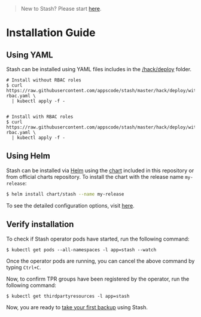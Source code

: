 > New to Stash? Please start [here](/docs/tutorial.md).

# Installation Guide

## Using YAML
Stash can be installed using YAML files includes in the [/hack/deploy](/hack/deploy) folder.

```console
# Install without RBAC roles
$ curl https://raw.githubusercontent.com/appscode/stash/master/hack/deploy/without-rbac.yaml \
  | kubectl apply -f -


# Install with RBAC roles
$ curl https://raw.githubusercontent.com/appscode/stash/master/hack/deploy/with-rbac.yaml \
  | kubectl apply -f -
```

## Using Helm
Stash can be installed via [Helm](https://helm.sh/) using the [chart](/chart/stash) included in this repository or from official charts repository. To install the chart with the release name `my-release`:
```bash
$ helm install chart/stash --name my-release
```
To see the detailed configuration options, visit [here](/chart/stash/README.md).


## Verify installation
To check if Stash operator pods have started, run the following command:
```console
$ kubectl get pods --all-namespaces -l app=stash --watch
```

Once the operator pods are running, you can cancel the above command by typing `Ctrl+C`.

Now, to confirm TPR groups have been registered by the operator, run the following command:
```console
$ kubectl get thirdpartyresources -l app=stash
```

Now, you are ready to [take your first backup](/docs/tutorial.md) using Stash.
